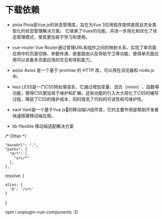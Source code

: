 # 下载依赖
  + pinia
    Pinia是Vue.js的状态管理库，旨在为Vue 3应用程序提供直观且完全类型化的状态管理解决方案。 它继承了Vuex的功能，并进一步简化和优化了状态管理模式，使其更加易于学习和使用。

  + vue-router
    Vue Router通过管理URL和组件之间的映射关系，实现了单页面应用中的页面切换、参数传递、嵌套路由以及导航守卫等功能，使得单页面应用可以具备多页面应用的交互和导航能力。

  + axios 
    Axios 是一个基于 promise 的 HTTP 库，可以用在浏览器和 node.js 中。

  + less
    LESS是一门CSS预处理语言，‌它通过增加变量、‌混合（‌mixin）‌、‌函数等功能，‌使得CSS更加易于维护和扩展。‌这些功能的引入大大简化了CSS的编写过程，‌降低了CSS的维护成本，‌同时提高了代码的可读性和可维护性。‌

  + vant
    Vant是一个基于Vue.js的移动端UI组件库，它的主要作用是帮助开发者快速搭建移动端应用。

  + lib-flexible
    移动端适配解决方案

  /* Other */

    "baseUrl": ".",
    "paths": {
      "@/*": [
        "src/*"
      ],
    },

  resolve: {

    alias: {
      '@': '/src'
    }

  }

  npm i unplugin-vue-components -D
